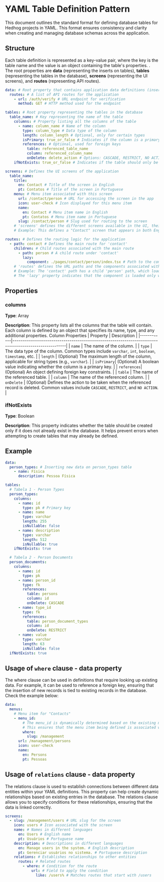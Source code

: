 # YAML Table Definition Pattern

This document outlines the standard format for defining database tables for Hedhog projects in YAML. This format ensures consistency and clarity when creating and managing database schemas across the application.

## Structure

Each table definition is represented as a key-value pair, where the key is the table name and the value is an object containing the table's properties. . The root properties are **data** (representing the inserts on tables), **tables** (representing the tables in the database), **screens** (representing the UI screens), and **routes** (representing API routes).

```yaml
data: # Root property that contains application data definitions (inserts)
  routes: # A list of API routes for the application
    - url: /auth/verify # URL endpoint for verification
      method: GET # HTTP method used for the endpoint

tables: # Root property representing the tables in the database
  table_name: # Key representing the name of the table
    columns: # Property listing all the columns of the table
      - name: column_name # Name of the column
        type: column_type # Data type of the column
        length: column_length # Optional, only for certain types
        isPrimary: true_or_false # Indicates if the column is a primary key
        references: # Optional, used for foreign keys
          table: referenced_table_name
          column: referenced_column_name
          onDelete: delete_action # Options: CASCADE, RESTRICT, NO ACTION
    ifNotExists: true_or_false # Indicates if the table should only be created if it does not already exist

screens: # Defines the UI screens of the application
  table_name:
    title:
      en: Contact # Title of the screen in English
      pt: Contatos # Title of the screen in Portuguese
    menu: # Menu item associated with this screen
      url: /contact/person # URL for accessing the screen in the app
      icon: user-check # Icon displayed for this menu item
      name:
        en: Contact # Menu item name in English
        pt: Contatos # Menu item name in Portuguese
      slug: /contact/person # Slug used for routing to the screen
    # 'screens' defines the different screens available in the UI, their titles, menu items, and URL slugs.
    # Example: This defines a "Contact" screen that appears in both English and Portuguese, with a specific menu item to access it.

routes: # Defines the routing logic for the application
  - path: contact # Defines the main route for 'contact'
    children: # Child routes associated with the main route
      - path: person # A child route under 'contact'
        lazy:
          component: ./pages/contact/person/index.tsx # Path to the component to load lazily when this route is accessed
    # 'routes' defines the URL paths and the components associated with them.
    # Example: The 'contact' path has a child 'person' path, which loads the component located at './pages/contact/person/index.tsx'.
    # The 'lazy' property indicates that the component is loaded only when the route is visited.
```

## Properties

### columns

**Type**: Array

**Description**: This property lists all the columns that the table will contain. Each column is defined by an object that specifies its name, type, and any additional properties.
Column Properties
| Property | Description |
|------------|---------------------------------------------------------------------------------------------------------|
| `name` | The name of the column. |
| `type` | The data type of the column. Common types include `varchar`, `int`, `boolean`, `timestamp`, etc. |
| `length` | (Optional) The maximum length of the column, applicable for string types (e.g., `varchar`). |
| `isPrimary`| (Optional) A boolean value indicating whether the column is a primary key. |
| `references`| (Optional) An object defining foreign key constraints. |
| `table` | The name of the referenced table. |
| `column` | The name of the referenced column. |
| `onDelete` | (Optional) Defines the action to be taken when the referenced record is deleted. Common values include `CASCADE`, `RESTRICT`, and `NO ACTION`. |

### ifNotExists

**Type**: Boolean

**Description**: This property indicates whether the table should be created only if it does not already exist in the database. It helps prevent errors when attempting to create tables that may already be defined.

## Example

```yaml
data:
  person_types: # Inserting new data on person_types table
    - name: Física
      description: Pessoa Física

tables:
  # Tabela 1 - Person Types
  person_types:
    columns:
      - name: id
        type: pk # Primary key
      - name: name
        type: varchar
        length: 255
        isNullable: false
      - name: description
        type: varchar
        length: 512
        isNullable: true
    ifNotExists: true

  # Tabela 2 - Person Documents
  person_documents:
    columns:
      - name: id
        type: pk
      - name: person_id
        type: fk
        references:
          table: persons
          column: id
          onDelete: CASCADE
      - name: type_id
        type: fk
        references:
          table: person_document_types
          column: id
          onDelete: RESTRICT
      - name: value
        type: varchar
        length: 63
        isNullable: false
  ifNotExists: true
```

## Usage of `where` clause - data property

The where clause can be used in definitions that require looking up existing data. For example, it can be used to reference a foreign key, ensuring that the insertion of new records is tied to existing records in the database. Check the example below:

```yaml
data:
  menus:
    # Menu item for "Contacts"
    - menu_id:
        # The menu_id is dynamically determined based on the existing menu with the slug "/management".
        # This ensures that the menu item being defined is associated with the correct parent menu.
        where:
          slug: /management
      url: /management/persons
      icon: user-check
      name:
        en: Persons
        pt: Pessoas
```

## Usage of `relations` clause - data property

The relations clause is used to establish connections between different data entities within your YAML definitions. This property can help create dynamic relationships based on existing entries in the database. The relations clause allows you to specify conditions for these relationships, ensuring that the data is linked correctly.

```yaml
screens:
  - slug: /management/users # URL slug for the screen
    icon: users # Icon associated with the screen
    name: # Names in different languages
      en: Users # English name
      pt: Usuários # Portuguese name
    description: # Descriptions in different languages
      en: Manage users in the system. # English description
      pt: Gerenciar usuários no sistema. # Portuguese description
    relations: # Establishes relationships to other entities
      routes: # Related routes
        - where: # Condition for the route
            url: # Field to apply the condition
              like: /users% # Matches routes that start with /users
```

